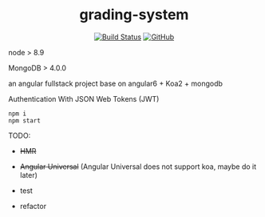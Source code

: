 <div align="center"> 

# grading-system

[![Build Status](https://travis-ci.org/tc9011/grading-system.svg?branch=master)](https://travis-ci.org/tc9011/grading-system)
[![GitHub](https://img.shields.io/cran/l/devtools.svg)](https://github.com/tc9011/grading-system/blob/master/LICENSE)

</div>

node > 8.9

MongoDB > 4.0.0

an angular fullstack project base on angular6 + Koa2 + mongodb

Authentication With JSON Web Tokens (JWT)

```shell
npm i 
npm start
```

TODO:

* ~~HMR~~

* ~~Angular Universal~~ (Angular Universal does not support koa, maybe do it later)

* test

* refactor
